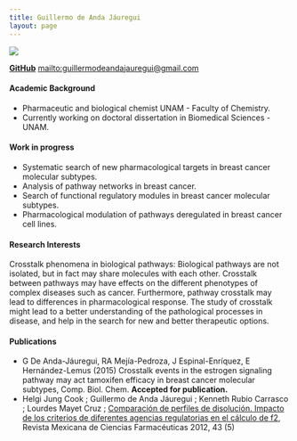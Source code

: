 ```yaml
---
title: Guillermo de Anda Jáuregui
layout: page
---
```

![][image]


**[GitHub][2]**
<mailto:guillermodeandajauregui@gmail.com>

#### Academic Background
* Pharmaceutic and biological chemist  UNAM - Faculty of Chemistry.
* Currently working on doctoral dissertation in Biomedical Sciences - UNAM.

#### Work in progress
* Systematic search of new pharmacological targets in breast cancer molecular subtypes.
* Analysis of pathway networks in breast cancer.
* Search of functional regulatory modules in breast cancer molecular subtypes.
* Pharmacological modulation of pathways deregulated in breast cancer cell lines.

#### Research Interests
Crosstalk phenomena in biological pathways: Biological pathways are not isolated, but in fact may share molecules with each other. Crosstalk between pathways may have effects on the different phenotypes of complex diseases such as cancer. Furthermore, pathway crosstalk may lead to differences in pharmacological response. The study of crosstalk might lead to a better understanding of the pathological processes in disease, and help in the search for new and better therapeutic options.

#### Publications
* G De Anda-Jáuregui, RA Mejía-Pedroza, J Espinal-Enríquez, E Hernández-Lemus (2015) Crosstalk events in the estrogen signaling pathway may act tamoxifen efficacy in breast cancer molecular subtypes, Comp. Biol. Chem. **Accepted for publication.**
* Helgi Jung Cook ; Guillermo de Anda Jáuregui ; Kenneth Rubio Carrasco ; Lourdes Mayet Cruz ; [Comparación de perfiles de disolución. Impacto de los criterios de diferentes agencias regulatorias en el cálculo de f2][5], Revista Mexicana de Ciencias Farmacéuticas 2012, 43 (5)

[image]: https://cloud.githubusercontent.com/assets/9357097/13795497/cc98fa20-eac6-11e5-9887-7f58b50f457e.jpg
[2]: https://github.com/guillermodeandajauregui
[5]:http://asociacionfarmaceuticamexicana.org.mx/revistas/2012/RMCF%20V43-3/ARTICULOS%20PDF/COMPARACION%20DE%20PERFILES%20DE%20DISOLUCION.%20IMPACTO%20DE%20LOS%20CRITERIOS%20DE%20DIFERENTES%20AGENCIAS%20REGULATORIAS%20EN%20EL%20CALCULO%20DE%20f2.pdf
